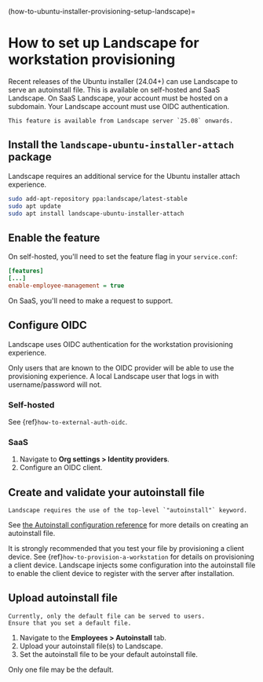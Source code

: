 (how-to-ubuntu-installer-provisioning-setup-landscape)=
# How to set up Landscape for workstation provisioning

Recent releases of the Ubuntu installer (24.04+) can use Landscape to serve an autoinstall file.
This is available on self-hosted and SaaS Landscape.
On SaaS Landscape, your account must be hosted on a subdomain.
Your Landscape account must use OIDC authentication.

```{note}
This feature is available from Landscape server `25.08` onwards.
```

## Install the `landscape-ubuntu-installer-attach` package

Landscape requires an additional service for the Ubuntu installer attach experience.

```sh
sudo add-apt-repository ppa:landscape/latest-stable
sudo apt update
sudo apt install landscape-ubuntu-installer-attach
```

## Enable the feature

On self-hosted, you'll need to set the feature flag in your `service.conf`:

```ini
[features]
[...]
enable-employee-management = true
```

On SaaS, you'll need to make a request to support.

## Configure OIDC

Landscape uses OIDC authentication for the workstation provisioning experience.

Only users that are known to the OIDC provider will be able to use the provisioning experience.
A local Landscape user that logs in with username/password will not.

### Self-hosted

See {ref}`how-to-external-auth-oidc`.

### SaaS

1. Navigate to **Org settings > Identity providers**.
2. Configure an OIDC client.

## Create and validate your autoinstall file

```{important}
Landscape requires the use of the top-level `"autoinstall"` keyword.
```

See [the Autoinstall configuration reference](https://canonical-subiquity.readthedocs-hosted.com/en/latest/reference/autoinstall-reference.html)
for more details on creating an autoinstall file.

It is strongly recommended that you test your file by provisioning a client device.
See {ref}`how-to-provision-a-workstation` for details on provisioning a client device.
Landscape injects some configuration into the autoinstall file to enable the client device to register with the server after installation.

## Upload autoinstall file

```{note}
Currently, only the default file can be served to users.
Ensure that you set a default file.
```

1. Navigate to the **Employees > Autoinstall** tab.
2. Upload your autoinstall file(s) to Landscape.
3. Set the autoinstall file to be your default autoinstall file.

Only one file may be the default.

